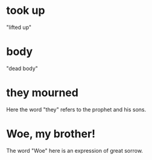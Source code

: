 # took up

"lifted up"

# body

"dead body"

# they mourned

Here the word "they" refers to the prophet and his sons.

# Woe, my brother!

The word "Woe" here is an expression of great sorrow.